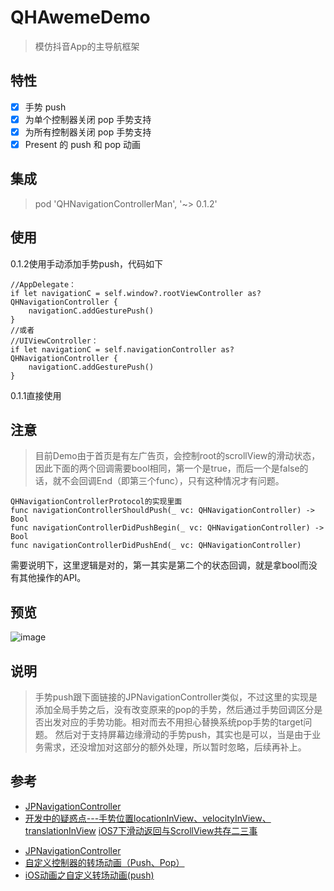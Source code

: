 # QHAwemeDemo


>模仿抖音App的主导航框架

## 特性

- [x] 手势 push 
- [x] 为单个控制器关闭 pop 手势支持
- [x] 为所有控制器关闭 pop 手势支持
- [x] Present 的 push 和 pop 动画

## 集成
>pod 'QHNavigationControllerMan', '~> 0.1.2'


## 使用
0.1.2使用手动添加手势push，代码如下
```
//AppDelegate：  
if let navigationC = self.window?.rootViewController as? QHNavigationController {  
    navigationC.addGesturePush()  
}  
//或者
//UIViewController：
if let navigationC = self.navigationController as? QHNavigationController {
    navigationC.addGesturePush()
}
```
0.1.1直接使用

## 注意
>目前Demo由于首页是有左广告页，会控制root的scrollView的滑动状态，因此下面的两个回调需要bool相同，第一个是true，而后一个是false的话，就不会回调End（即第三个func），只有这种情况才有问题。
```   
QHNavigationControllerProtocol的实现里面
func navigationControllerShouldPush(_ vc: QHNavigationController) -> Bool   
func navigationControllerDidPushBegin(_ vc: QHNavigationController) -> Bool   
func navigationControllerDidPushEnd(_ vc: QHNavigationController)   
```
需要说明下，这里逻辑是对的，第一其实是第二个的状态回调，就是拿bool而没有其他操作的API。

## 预览

![image](https://github.com/chenqihui/QHAwemeDemo/blob/master/screenshots/QHAwemeDemoGif.gif)


## 说明
>手势push跟下面链接的JPNavigationController类似，不过这里的实现是添加全局手势之后，没有改变原来的pop的手势，然后通过手势回调区分是否出发对应的手势功能。相对而去不用担心替换系统pop手势的target问题。
然后对于支持屏幕边缘滑动的手势push，其实也是可以，当是由于业务需求，还没增加对这部分的额外处理，所以暂时忽略，后续再补上。

## 参考
 
- [JPNavigationController](https://github.com/newyjp/JPNavigationController)
- [开发中的疑惑点---手势位置locationInView、velocityInView、translationInView](http://www.jianshu.com/p/be29e46fb2c4)
[iOS7下滑动返回与ScrollView共存二三事](http://www.cnblogs.com/lexingyu/p/3702742.html)
* [JPNavigationController](https://github.com/newyjp/JPNavigationController)
* [自定义控制器的转场动画（Push、Pop）](http://www.jianshu.com/p/59224648828b)
* [iOS动画之自定义转场动画(push)](http://www.jianshu.com/p/4d2fea0f6ecc)
